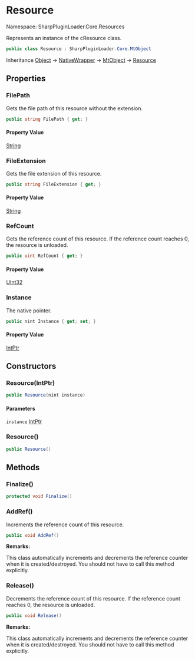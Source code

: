 # Resource

Namespace: SharpPluginLoader.Core.Resources

Represents an instance of the cResource class.

```csharp
public class Resource : SharpPluginLoader.Core.MtObject
```

Inheritance [Object](https://docs.microsoft.com/en-us/dotnet/api/System.Object) → [NativeWrapper](./SharpPluginLoader.Core.NativeWrapper.md) → [MtObject](./SharpPluginLoader.Core.MtObject.md) → [Resource](./SharpPluginLoader.Core.Resources.Resource.md)

## Properties

### **FilePath**

Gets the file path of this resource without the extension.

```csharp
public string FilePath { get; }
```

#### Property Value

[String](https://docs.microsoft.com/en-us/dotnet/api/System.String)<br>

### **FileExtension**

Gets the file extension of this resource.

```csharp
public string FileExtension { get; }
```

#### Property Value

[String](https://docs.microsoft.com/en-us/dotnet/api/System.String)<br>

### **RefCount**

Gets the reference count of this resource. If the reference count reaches 0, the resource is unloaded.

```csharp
public uint RefCount { get; }
```

#### Property Value

[UInt32](https://docs.microsoft.com/en-us/dotnet/api/System.UInt32)<br>

### **Instance**

The native pointer.

```csharp
public nint Instance { get; set; }
```

#### Property Value

[IntPtr](https://docs.microsoft.com/en-us/dotnet/api/System.IntPtr)<br>

## Constructors

### **Resource(IntPtr)**

```csharp
public Resource(nint instance)
```

#### Parameters

`instance` [IntPtr](https://docs.microsoft.com/en-us/dotnet/api/System.IntPtr)<br>

### **Resource()**

```csharp
public Resource()
```

## Methods

### **Finalize()**

```csharp
protected void Finalize()
```

### **AddRef()**

Increments the reference count of this resource.

```csharp
public void AddRef()
```

**Remarks:**

This class automatically increments and decrements the reference counter when it is created/destroyed.
 You should not have to call this method explicitly.

### **Release()**

Decrements the reference count of this resource. If the reference count reaches 0, the resource is unloaded.

```csharp
public void Release()
```

**Remarks:**

This class automatically increments and decrements the reference counter when it is created/destroyed.
 You should not have to call this method explicitly.
